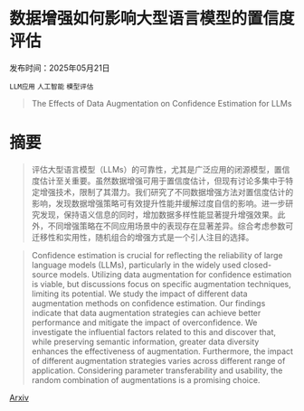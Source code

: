 # 数据增强如何影响大型语言模型的置信度评估

发布时间：2025年05月21日

`LLM应用` `人工智能` `模型评估`

> The Effects of Data Augmentation on Confidence Estimation for LLMs

# 摘要

> 评估大型语言模型（LLMs）的可靠性，尤其是广泛应用的闭源模型，置信度估计至关重要。虽然数据增强可用于置信度估计，但现有讨论多集中于特定增强技术，限制了其潜力。我们研究了不同数据增强方法对置信度估计的影响，发现数据增强策略可有效提升性能并缓解过度自信的影响。进一步研究发现，保持语义信息的同时，增加数据多样性能显著提升增强效果。此外，不同增强策略在不同应用场景中的表现存在显著差异。综合考虑参数可迁移性和实用性，随机组合的增强方式是一个引人注目的选择。

> Confidence estimation is crucial for reflecting the reliability of large language models (LLMs), particularly in the widely used closed-source models. Utilizing data augmentation for confidence estimation is viable, but discussions focus on specific augmentation techniques, limiting its potential. We study the impact of different data augmentation methods on confidence estimation. Our findings indicate that data augmentation strategies can achieve better performance and mitigate the impact of overconfidence. We investigate the influential factors related to this and discover that, while preserving semantic information, greater data diversity enhances the effectiveness of augmentation. Furthermore, the impact of different augmentation strategies varies across different range of application. Considering parameter transferability and usability, the random combination of augmentations is a promising choice.

[Arxiv](https://arxiv.org/abs/2506.11046)